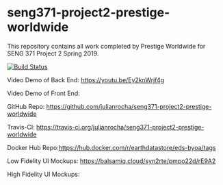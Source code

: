 # seng371-project2-prestige-worldwide
This repository contains all work completed by Prestige Worldwide for SENG 371 Project 2 Spring 2019.

[![Build Status](https://travis-ci.org/julianrocha/seng371-project2-prestige-worldwide.svg?branch=master)](https://travis-ci.org/julianrocha/seng371-project2-prestige-worldwide)

Video Demo of Back End: https://youtu.be/Ey2knWrjf4g

Video Demo of Front End: 

GitHub Repo: https://github.com/julianrocha/seng371-project2-prestige-worldwide

Travis-CI: https://travis-ci.org/julianrocha/seng371-project2-prestige-worldwide

Docker Hub Repo:https://hub.docker.com/r/earthdatastore/eds-byoa/tags

Low Fidelity UI Mockups: https://balsamiq.cloud/syn2rte/pmpo22d/rE9A2

High Fidelity UI Mockups:
